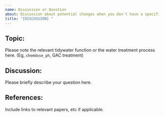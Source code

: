 ```yaml
---
name: Discussion or Question
about: Discussion about potential changes when you don't have a specific solution in mind or questions about how to use the package.
title: "[DISCUSSION] "
---
```


## Topic: 

Please note the relevant tidywater function or the water treatment process here. (Eg, `chemdose_ph`, GAC treatment)

## Discussion: 

Please briefly describe your question here.

## References: 

Include links to relevant papers, etc if applicable.
